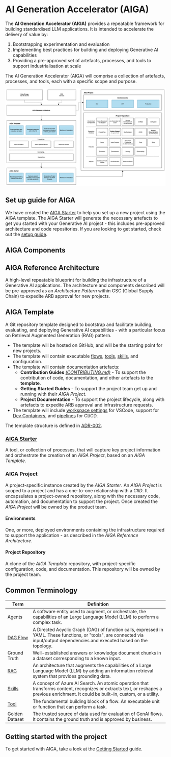 # AI Generation Accelerator (AIGA)

The **AI Generation Accelerator (AIGA)** provides a repeatable framework for building standardised LLM applications. It is intended to accelerate the delivery of value by:

1. Bootstrapping experimentation and evaluation
1. Implementing best practices for building and deploying Generative AI capabilities
1. Providing a pre-approved set of artefacts, processes, and tools to support industrialisation at scale

The AI Generation Accelerator (AIGA) will comprise a collection of artefacts, processes, and tools, each with a specific scope and purpose.

![AI Generation Accelerator (AIGA)](./docs/assets/AIGA.svg)

## Set up guide for AIGA

We have created the [AIGA Starter](https://github.com/gsk-tech/AIGA-Starter) to help you set up a new project using the AIGA template. The AIGA Starter will generate the necessary artefacts to get you started with your Generative AI project - this includes pre-approved architecture and code repositories. If you are looking to get started, check out the [setup guide](./docs/onboarding/setup-guide.md).

## AIGA Components

## AIGA Reference Architecture

A high-level repeatable blueprint for building the infrastructure of a Generative AI applications. The architecture and components described will be pre-approved as an *Architecture Pattern* within GSC (Global Supply Chain) to expedite ARB approval for new projects.

## AIGA Template

A Git repository template designed to bootstrap and facilitate building, evaluating, and deploying Generative AI capabilities - with a particular focus on Retrieval Augmented Generation (RAG) pattern.

- The template will be hosted on GitHub, and will be the starting point for new projects.
- The template will contain executable [flows](https://microsoft.github.io/promptflow/concepts/concept-flows.html), [tools](https://microsoft.github.io/promptflow/concepts/concept-tools.html), [skills](https://learn.microsoft.com/en-us/azure/search/cognitive-search-predefined-skills), and configuration.
- The template will contain documentation artefacts:
  - **Contribution Guides** [*(CONTRIBUTING.md)*](./CONTRIBUTING.md) - To support the contribution of code, documentation, and other artefacts to the **template**.
  - **Getting Started Guides** - To support the project team get up and running with their *AIGA Project*.
  - **Project Documentation** - To support the project lifecycle, along with artefacts to expedite ARB approval and infrastructure requests.
- The template will include [workspace settings](https://code.visualstudio.com/docs/getstarted/settings#_workspace-settings) for VSCode, support for [Dev Containers](https://code.visualstudio.com/docs/devcontainers/containers), and [pipelines](https://learn.microsoft.com/en-us/azure/devops/pipelines/get-started/what-is-azure-pipelines) for CI/CD.

The template structure is defined in [ADR-002](./adrs/002-code-repository-structure.md).

### [AIGA Starter](https://github.com/gsk-tech/AIGA-Starter)

A tool, or collection of processes, that will capture key project information and orchestrate the creation of an *AIGA Project*, based on an *AIGA Template*.

### AIGA Project

A project-specific instance created by the *AIGA Starter*. An *AIGA Project* is scoped to a project and has a one-to-one relationship with a *CIID*. It encapsulates a project-owned repository, along with the necessary code, automation, and documentation to support the project. Once created the *AIGA Project* will be owned by the product team.

#### Environments

One, or more, deployed environments containing the infrastructure required to support the application - as described in the *AIGA Reference Architecture*.

#### Project Repository

A clone of the *AIGA Template* repository, with project-specific configuration, code, and documentation. This repository will be owned by the project team.

## Common Terminology

| Term | Definition |
| ---- | --- |
| Agents | A software entity used to augment, or orchestrate, the capabilities of an Large Language Model (LLM) to perform a complex task. |
| [DAG Flow](https://microsoft.github.io/promptflow/concepts/concept-flows.html#dag-flow) | A Directed Acyclic Graph (DAG) of function calls, expressed in YAML. These functions, or "tools", are connected via input/output dependencies and executed based on the topology. |
| Ground Truth | Well-established answers or knowledge document chunks in a dataset corresponding to a known input. |
| [RAG](https://learn.microsoft.com/en-us/azure/search/retrieval-augmented-generation-overview) | An architecture that augments the capabilities of a Large Language Model (LLM) by adding an information retrieval system that provides grounding data. |
| [Skills](https://learn.microsoft.com/en-us/azure/search/cognitive-search-predefined-skills) | A concept of Azure AI Search. An atomic operation that transforms content, recognizes or extracts text, or reshapes a previous enrichment. It could be built-in, custom, or a utility. |
| [Tool](https://microsoft.github.io/promptflow/concepts/concept-tools.html) | The fundamental building block of a flow. An executable unit or function that can perform a task.|
| Golden Dataset| The trusted source of data used for evaluation of GenAI flows. It contains the ground truth and is approved by business.|

## Getting started with the project

To get started with AIGA, take a look at the [Getting Started](./docs/onboarding/getting-started.md) guide.
